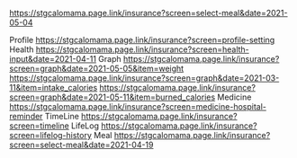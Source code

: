
https://stgcalomama.page.link/insurance?screen=select-meal&date=2021-05-04

Profile
https://stgcalomama.page.link/insurance?screen=profile-setting
Health
https://stgcalomama.page.link/insurance?screen=health-input&date=2021-04-11
Graph
https://stgcalomama.page.link/insurance?screen=graph&date=2021-05-05&item=weight
https://stgcalomama.page.link/insurance?screen=graph&date=2021-03-11&item=intake_calories
https://stgcalomama.page.link/insurance?screen=graph&date=2021-05-11&item=burned_calories
Medicine
https://stgcalomama.page.link/insurance?screen=medicine-hospital-reminder
TimeLine
https://stgcalomama.page.link/insurance?screen=timeline
LifeLog
https://stgcalomama.page.link/insurance?screen=lifelog-history
Meal
https://stgcalomama.page.link/insurance?screen=select-meal&date=2021-04-19
